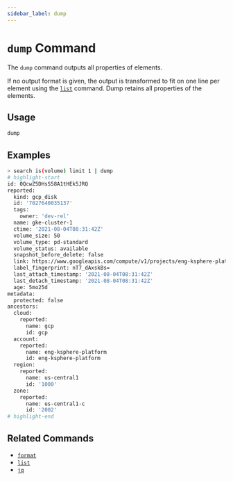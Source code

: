 ```yaml
---
sidebar_label: dump
---
```


# `dump` Command

The `dump` command outputs all properties of elements.

If no output format is given, the output is transformed to fit on one line per element using the [`list`](./list.md) command. Dump retains all properties of the elements.

## Usage

```bash
dump
```

## Examples

```bash
> search is(volume) limit 1 | dump
# highlight-start
​id: 0QcwZ5DHsS58A1tHEk5JRQ
​reported:
​​  kind: gcp_disk
​  id: '7027640035137'
​  tags:
​    owner: 'dev-rel'
​  name: gke-cluster-1
​  ctime: '2021-08-04T08:31:42Z'
​  volume_size: 50
​  volume_type: pd-standard
​  volume_status: available
​  snapshot_before_delete: false
​  link: https://www.googleapis.com/compute/v1/projects/eng-ksphere-platform/zones/us-central1-c/disks/gke-cluster-1
​  label_fingerprint: nT7_dAxskBs=
​  last_attach_timestamp: '2021-08-04T08:31:42Z'
​  last_detach_timestamp: '2021-08-04T08:31:42Z'
​  age: 5mo25d
​metadata:
​  protected: false
​ancestors:
​  cloud:
​    reported:
​      name: gcp
​      id: gcp
​  account:
​    reported:
​      name: eng-ksphere-platform
​      id: eng-ksphere-platform
​  region:
​    reported:
​      name: us-central1
​      id: '1000'
​  zone:
​    reported:
​      name: us-central1-c
​      id: '2002'
# highlight-end
```

## Related Commands

- [`format`](./format.md)
- [`list`](./list.md)
- [`jq`](../miscellaneous-commands/jq.md)
